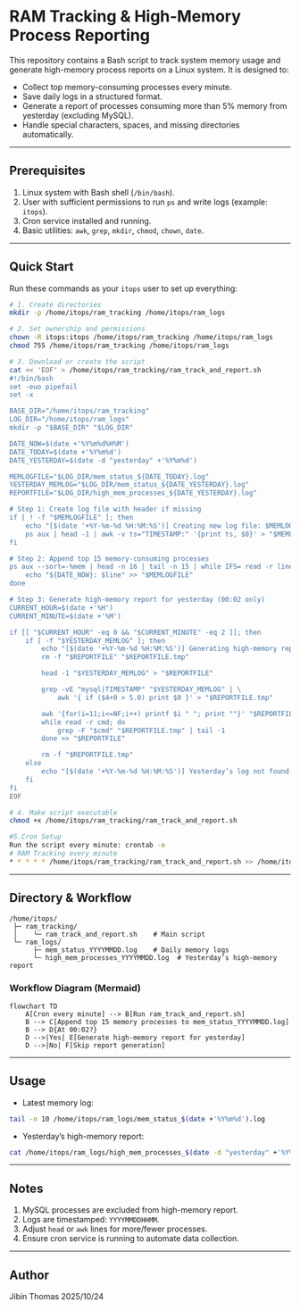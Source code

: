 
# RAM Tracking & High-Memory Process Reporting

This repository contains a Bash script to track system memory usage and generate high-memory process reports on a Linux system. It is designed to:

- Collect top memory-consuming processes every minute.
- Save daily logs in a structured format.
- Generate a report of processes consuming more than 5% memory from yesterday (excluding MySQL).
- Handle special characters, spaces, and missing directories automatically.

---

## Prerequisites

1. Linux system with Bash shell (`/bin/bash`).
2. User with sufficient permissions to run `ps` and write logs (example: `itops`).
3. Cron service installed and running.
4. Basic utilities: `awk`, `grep`, `mkdir`, `chmod`, `chown`, `date`.

---

## Quick Start

Run these commands as your `itops` user to set up everything:

```bash
# 1. Create directories
mkdir -p /home/itops/ram_tracking /home/itops/ram_logs

# 2. Set ownership and permissions
chown -R itops:itops /home/itops/ram_tracking /home/itops/ram_logs
chmod 755 /home/itops/ram_tracking /home/itops/ram_logs

# 3. Download or create the script
cat << 'EOF' > /home/itops/ram_tracking/ram_track_and_report.sh
#!/bin/bash
set -euo pipefail
set -x

BASE_DIR="/home/itops/ram_tracking"
LOG_DIR="/home/itops/ram_logs"
mkdir -p "$BASE_DIR" "$LOG_DIR"

DATE_NOW=$(date +'%Y%m%d%H%M')
DATE_TODAY=$(date +'%Y%m%d')
DATE_YESTERDAY=$(date -d "yesterday" +'%Y%m%d')

MEMLOGFILE="$LOG_DIR/mem_status_${DATE_TODAY}.log"
YESTERDAY_MEMLOG="$LOG_DIR/mem_status_${DATE_YESTERDAY}.log"
REPORTFILE="$LOG_DIR/high_mem_processes_${DATE_YESTERDAY}.log"

# Step 1: Create log file with header if missing
if [ ! -f "$MEMLOGFILE" ]; then
    echo "[$(date '+%Y-%m-%d %H:%M:%S')] Creating new log file: $MEMLOGFILE"
    ps aux | head -1 | awk -v ts="TIMESTAMP:" '{print ts, $0}' > "$MEMLOGFILE"
fi

# Step 2: Append top 15 memory-consuming processes
ps aux --sort=-%mem | head -n 16 | tail -n 15 | while IFS= read -r line; do
    echo "${DATE_NOW}: $line" >> "$MEMLOGFILE"
done

# Step 3: Generate high-memory report for yesterday (00:02 only)
CURRENT_HOUR=$(date +'%H')
CURRENT_MINUTE=$(date +'%M')

if [[ "$CURRENT_HOUR" -eq 0 && "$CURRENT_MINUTE" -eq 2 ]]; then
    if [ -f "$YESTERDAY_MEMLOG" ]; then
        echo "[$(date '+%Y-%m-%d %H:%M:%S')] Generating high-memory report from $YESTERDAY_MEMLOG"
        rm -f "$REPORTFILE" "$REPORTFILE.tmp"

        head -1 "$YESTERDAY_MEMLOG" > "$REPORTFILE"

        grep -vE "mysql|TIMESTAMP" "$YESTERDAY_MEMLOG" | \
            awk '{ if ($4+0 > 5.0) print $0 }' > "$REPORTFILE.tmp"

        awk '{for(i=11;i<=NF;i++) printf $i " "; print ""}' "$REPORTFILE.tmp" | sort -u | \
        while read -r cmd; do
            grep -F "$cmd" "$REPORTFILE.tmp" | tail -1
        done >> "$REPORTFILE"

        rm -f "$REPORTFILE.tmp"
    else
        echo "[$(date '+%Y-%m-%d %H:%M:%S')] Yesterday’s log not found: $YESTERDAY_MEMLOG — skipping report."
    fi
fi
EOF

# 4. Make script executable
chmod +x /home/itops/ram_tracking/ram_track_and_report.sh

#5.Cron Setup
Run the script every minute: crontab -e
# RAM Tracking every minute
* * * * * /home/itops/ram_tracking/ram_track_and_report.sh >> /home/itops/ram_logs/ram_tracking_cron.log 2>&1

````

---

## Directory & Workflow

```
/home/itops/
 ├─ ram_tracking/
 │    └─ ram_track_and_report.sh    # Main script
 └─ ram_logs/
      ├─ mem_status_YYYYMMDD.log    # Daily memory logs
      └─ high_mem_processes_YYYYMMDD.log  # Yesterday’s high-memory report
```

### Workflow Diagram (Mermaid)

```mermaid
flowchart TD
    A[Cron every minute] --> B[Run ram_track_and_report.sh]
    B --> C[Append top 15 memory processes to mem_status_YYYYMMDD.log]
    B --> D{At 00:02?}
    D -->|Yes| E[Generate high-memory report for yesterday]
    D -->|No| F[Skip report generation]
```

---

## Usage

* Latest memory log:

```bash
tail -n 10 /home/itops/ram_logs/mem_status_$(date +'%Y%m%d').log
```

* Yesterday’s high-memory report:

```bash
cat /home/itops/ram_logs/high_mem_processes_$(date -d "yesterday" +'%Y%m%d').log
```

---

## Notes

1. MySQL processes are excluded from high-memory report.
2. Logs are timestamped: `YYYYMMDDHHMM`.
3. Adjust `head` or `awk` lines for more/fewer processes.
4. Ensure cron service is running to automate data collection.

---

## Author

Jibin Thomas
2025/10/24
